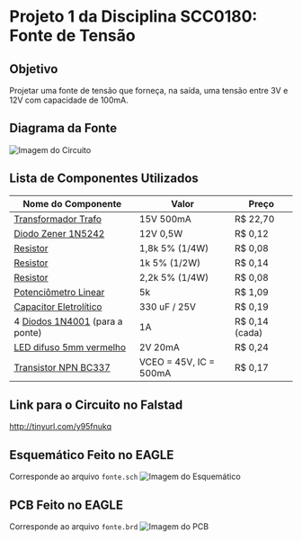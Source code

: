 # Projeto 1 da Disciplina SCC0180: Fonte de Tensão

## Objetivo
Projetar uma fonte de tensão que forneça, na saída, uma tensão entre 3V e 12V com capacidade de 100mA.

## Diagrama da Fonte

![Imagem do Circuito](https://i.imgur.com/FXH9yj7.png)

## Lista de Componentes Utilizados

| Nome do Componente | Valor | Preço |
| --- | --- | --- |
| [Transformador Trafo](https://www.baudaeletronica.com.br/transformador-trafo-500ma-15v.html) | 15V 500mA | R$ 22,70 |
| [Diodo Zener 1N5242](https://www.baudaeletronica.com.br/diodo-zener-1n5242-12v-0-5w.html) | 12V 0,5W | R$ 0,12 |
| [Resistor](https://www.baudaeletronica.com.br/resistor-1k8-5-1-4w.html) | 1,8k 5% (1/4W) | R$ 0,08 |
| [Resistor](https://www.baudaeletronica.com.br/resistor-1k8-1-2w.html) | 1k 5% (1/2W) | R$ 0,14 |
| [Resistor](https://www.baudaeletronica.com.br/resistor-2k2-5-1-4w.html) | 2,2k 5% (1/4W) | R$ 0,08 |
| [Potenciômetro Linear](https://www.baudaeletronica.com.br/potenciometro-linear-de-5k-5000.html) | 5k | R$ 1,09 |
| [Capacitor Eletrolítico](https://www.baudaeletronica.com.br/capacitor-eletrolitico-330uf-25v.html) | 330 uF / 25V | R$ 0,19 |
| 4 [Diodos 1N4001](https://www.baudaeletronica.com.br/diodo-1n4001.html) (para a ponte) | 1A | R$ 0,14 (cada)|
| [LED difuso 5mm vermelho](https://www.baudaeletronica.com.br/led-difuso-5mm-vermelho.html) | 2V 20mA | R$ 0,24 |
| [Transistor NPN BC337](https://www.baudaeletronica.com.br/transistor-npn-bc337.html) | VCEO = 45V, IC = 500mA | R$ 0,17 |

## Link para o Circuito no Falstad
http://tinyurl.com/y95fnukq

## Esquemático Feito no EAGLE
Corresponde ao arquivo `fonte.sch`
![Imagem do Esquemático](https://i.imgur.com/LoQw5AR.png)

## PCB Feito no EAGLE
Corresponde ao arquivo `fonte.brd`
![Imagem do PCB](https://i.imgur.com/Ut5oIXC.png)
